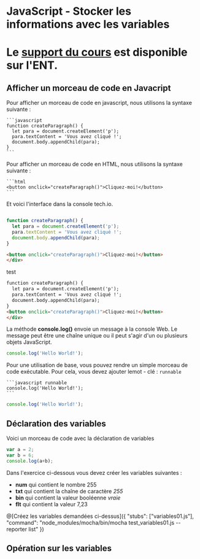 # JavaScript - Stocker les informations avec les variables

# Le [support du cours](http://ens-info.irem.univ-mrs.fr/wp-content/uploads/05_javascript_debut.pdf) est disponible sur l'ENT.  

## Afficher un morceau de code en Javacript
Pour afficher un morceau de code en javascript, nous utilisons la syntaxe suivante :
````
```javascript
function createParagraph() {
  let para = document.createElement('p');
  para.textContent = 'Vous avez cliqué !';
  document.body.appendChild(para);
}
```
````
Pour afficher un morceau de code en HTML, nous utilisons la syntaxe suivante :

````
```html
<button onclick="createParagraph()">Cliquez-moi!</button>
```
````
Et voici l'interface dans la console tech.io.

```javascript

function createParagraph() {
  let para = document.createElement('p');
  para.textContent = 'Vous avez cliqué !';
  document.body.appendChild(para);
}
```
```html 
<button onclick="createParagraph()">Cliquez-moi!</button>
</div>
```

test

```html running
function createParagraph() {
  let para = document.createElement('p');
  para.textContent = 'Vous avez cliqué !';
  document.body.appendChild(para);
}
<button onclick="createParagraph()">Cliquez-moi!</button>
</div>

```
La méthode __console.log()__ envoie un message à la console Web. Le message peut être une chaîne unique  ou il peut s'agir d'un ou plusieurs objets JavaScript.

```javascript 
console.log('Hello World!');
```
Pour une utilisation de base, vous pouvez rendre un simple morceau de code exécutable. Pour cela, vous devez ajouter lemot - clé : `runnable`

````
```javascript runnable
console.log('Hello World!');
```
````

```javascript runnable
console.log('Hello World!');
```
## Déclaration des variables

Voici un morceau de code avec la déclaration de variables

```javascript 
var a = 2;
var b = 6;
console.log(a+b);
```

Dans l'exercice ci-dessous vous devez créer les variables suivantes : 
- __num__ qui contient le nombre 255  
- __txt__ qui contient la chaîne de caractère *255*  
- __bin__ qui contient la valeur booléenne *vraie*  
- __flt__ qui contient la valeur 7,23  

@[Créez les variables demandées ci-dessus]({ "stubs": ["variables01.js"], "command": "node_modules/mocha/bin/mocha test_variables01.js --reporter list" })

## Opération sur les variables
